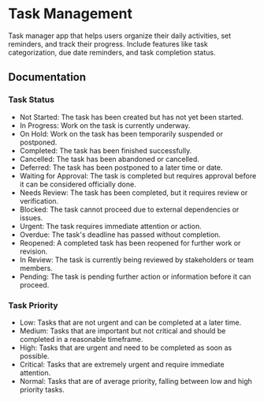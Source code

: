 
# Task Management

Task manager app that helps users organize their daily activities, set reminders, and track their progress. Include features like task categorization, due date reminders, and task completion status.


## Documentation

### Task Status
- Not Started: The task has been created but has not yet been started.
- In Progress: Work on the task is currently underway.
- On Hold: Work on the task has been temporarily suspended or postponed.
- Completed: The task has been finished successfully.
- Cancelled: The task has been abandoned or cancelled.
- Deferred: The task has been postponed to a later time or date.
- Waiting for Approval: The task is completed but requires approval before it can be considered officially done.
- Needs Review: The task has been completed, but it requires review or verification.
- Blocked: The task cannot proceed due to external dependencies or issues.
- Urgent: The task requires immediate attention or action.
- Overdue: The task's deadline has passed without completion.
- Reopened: A completed task has been reopened for further work or revision.
- In Review: The task is currently being reviewed by stakeholders or team members.
- Pending: The task is pending further action or information before it can proceed.

### Task Priority
- Low: Tasks that are not urgent and can be completed at a later time.
- Medium: Tasks that are important but not critical and should be completed in a reasonable timeframe.
- High: Tasks that are urgent and need to be completed as soon as possible.
- Critical: Tasks that are extremely urgent and require immediate attention.
- Normal: Tasks that are of average priority, falling between low and high priority tasks.

